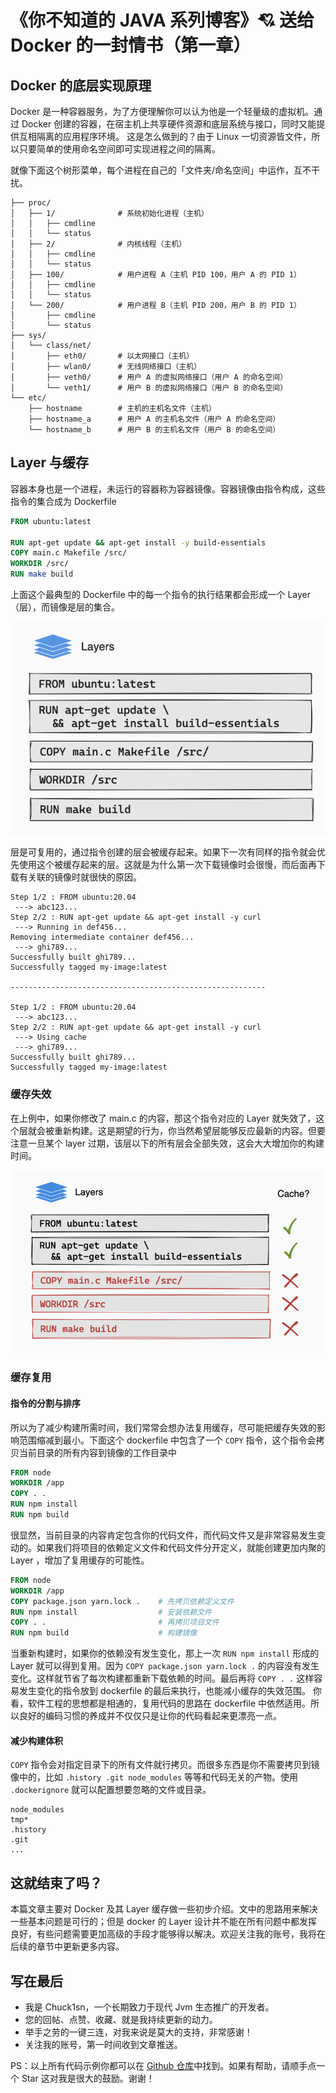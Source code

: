 # 《你不知道的 JAVA 系列博客》💘 送给 Docker 的一封情书（第一章）

## Docker 的底层实现原理

Docker 是一种容器服务，为了方便理解你可以认为他是一个轻量级的虚拟机。通过 Docker 创建的容器，在宿主机上共享硬件资源和底层系统与接口，同时又能提供互相隔离的应用程序环境。
这是怎么做到的？由于 Linux 一切资源皆文件，所以只要简单的使用命名空间即可实现进程之间的隔离。

就像下面这个树形菜单，每个进程在自己的「文件夹/命名空间」中运作，互不干扰。

```shell
├── proc/
│   ├── 1/              # 系统初始化进程（主机）
│   │   ├── cmdline
│   │   └── status
│   ├── 2/              # 内核线程（主机）
│   │   ├── cmdline
│   │   └── status
│   ├── 100/            # 用户进程 A（主机 PID 100，用户 A 的 PID 1）
│   │   ├── cmdline
│   │   └── status
│   └── 200/            # 用户进程 B（主机 PID 200，用户 B 的 PID 1）
│       ├── cmdline
│       └── status
├── sys/
│   └── class/net/
│       ├── eth0/       # 以太网接口（主机）
│       ├── wlan0/      # 无线网络接口（主机）
│       ├── veth0/      # 用户 A 的虚拟网络接口（用户 A 的命名空间）
│       └── veth1/      # 用户 B 的虚拟网络接口（用户 B 的命名空间）
└── etc/
    ├── hostname        # 主机的主机名文件（主机）
    ├── hostname_a      # 用户 A 的主机名文件（用户 A 的命名空间）
    └── hostname_b      # 用户 B 的主机名文件（用户 B 的命名空间）
```

## Layer 与缓存

容器本身也是一个进程，未运行的容器称为容器镜像。容器镜像由指令构成，这些指令的集合成为 Dockerfile

```dockerfile
FROM ubuntu:latest

RUN apt-get update && apt-get install -y build-essentials
COPY main.c Makefile /src/
WORKDIR /src/
RUN make build
```

上面这个最典型的 Dockerfile 中的每一个指令的执行结果都会形成一个 Layer（层），而镜像是层的集合。

![](assets/docker1.png)

层是可复用的，通过指令创建的层会被缓存起来。如果下一次有同样的指令就会优先使用这个被缓存起来的层。这就是为什么第一次下载镜像时会很慢，而后面再下载有关联的镜像时就很快的原因。

```shell
Step 1/2 : FROM ubuntu:20.04
 ---> abc123...
Step 2/2 : RUN apt-get update && apt-get install -y curl
 ---> Running in def456...
Removing intermediate container def456...
 ---> ghi789...
Successfully built ghi789...
Successfully tagged my-image:latest

---------------------------------------------------------

Step 1/2 : FROM ubuntu:20.04
 ---> abc123...
Step 2/2 : RUN apt-get update && apt-get install -y curl
 ---> Using cache
 ---> ghi789...
Successfully built ghi789...
Successfully tagged my-image:latest
```

### 缓存失效

在上例中，如果你修改了 main.c 的内容，那这个指令对应的 Layer 就失效了，这个层就会被重新构建。这是期望的行为，你当然希望层能够反应最新的内容。但要注意一旦某个 layer 过期，该层以下的所有层会全部失效，这会大大增加你的构建时间。

![](assets/docker2.png)

### 缓存复用

#### 指令的分割与排序

所以为了减少构建所需时间，我们常常会想办法复用缓存，尽可能把缓存失效的影响范围缩减到最小。下面这个 dockerfile 中包含了一个  `COPY` 指令，这个指令会拷贝当前目录的所有内容到镜像的工作目录中

```dockerfile
FROM node
WORKDIR /app
COPY . .          
RUN npm install  
RUN npm build    
```

很显然，当前目录的内容肯定包含你的代码文件，而代码文件又是非常容易发生变动的。如果我们将项目的依赖定义文件和代码文件分开定义，就能创建更加内聚的 Layer ，增加了复用缓存的可能性。

```dockerfile
FROM node
WORKDIR /app
COPY package.json yarn.lock .    # 先拷贝依赖定义文件
RUN npm install                  # 安装依赖文件
COPY . .                         # 再拷贝项目文件
RUN npm build                    # 构建镜像
```

当重新构建时，如果你的依赖没有发生变化，那上一次 `RUN npm install` 形成的 Layer 就可以得到复用。因为 `COPY package.json yarn.lock .` 的内容没有发生变化。这样就节省了每次构建都重新下载依赖的时间。最后再将 `COPY . .` 这样容易发生变化的指令放到 dockerfile 的最后来执行，也能减小缓存的失效范围。
你看，软件工程的思想都是相通的，复用代码的思路在 dockerfile 中依然适用。所以良好的编码习惯的养成并不仅仅只是让你的代码看起来更漂亮一点。

#### 减少构建体积

`COPY` 指令会对指定目录下的所有文件就行拷贝。而很多东西是你不需要拷贝到镜像中的，比如 `.history .git node_modules` 等等和代码无关的产物。使用 `.dockerignore` 就可以配置想要忽略的文件或目录。

```shell
node_modules
tmp*
.history
.git
...
```

## 这就结束了吗？

本篇文章主要对 Docker 及其 Layer 缓存做一些初步介绍。文中的思路用来解决一些基本问题是可行的；但是 docker 的 Layer 设计并不能在所有问题中都发挥良好，有些问题需要更加高级的手段才能够得以解决。欢迎关注我的账号，我将在后续的章节中更新更多内容。

## 写在最后

- 我是 Chuck1sn，一个长期致力于现代 Jvm 生态推广的开发者。
- 您的回帖、点赞、收藏、就是我持续更新的动力。
- 举手之劳的一键三连，对我来说是莫大的支持，非常感谢！
- 关注我的账号，第一时间收到文章推送。

PS：以上所有代码示例你都可以在 [Github 仓库](https://github.com/ccmjga/mjga-scaffold/blob/main/src/test/java/com/zl/mjga/integration/persistence/JooqTutorialsTest.java)中找到。如果有帮助，请顺手点一个 Star 这对我是很大的鼓励。谢谢！
